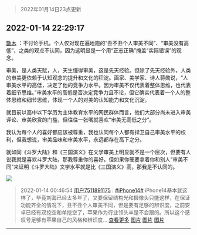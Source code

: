 > 2022年01月14日23点更新
<link rel="stylesheet" href="https://cdn.jsdelivr.net/gh/taotie6/sampleJSON@main/css/photo_show.css">
<meta name="referrer" content="no-referrer" />


 ## 2022-01-14 22:29:17 

 [㪚木](https://www.coolapk.com/feed/32825560?shareKey=Zjc4NWQwNzk1NmNiNjFlMThmZmE~) ：不讨论手机。个人仅对现在遍地跑的“丑不丑个人审美不同”、“审美没有高低”，之类的观点不认同，因为这明显是一个用“正志正确”掩盖“实际错误”的观念。

审美，是人类天赋，人，天生懂得审美，这是先天经验。但除了先天经验外，人类的审美更依赖于认知观念的提升和文化的积淀<!--break-->。画家、美学家、诗人蒋勋说，“人审美水平的高低，决定了他的竞争力水平。因为审美不仅代表着整体思维，也代表着细节思维。”审美水平的高低是否决定竞争力且不论，但它确实代表着一个人的整体思维和细节思维，体现一个人的对美的认知能力和文化沉淀。

就目前以高中以下学历为主体教育水平的网民群体而言，他们大部分尚未进入审美评论、审美欣赏的门槛，但往往一张嘴就喜欢“审美无高低之分”。

我认为每个人的喜好都应该被尊重，我也认同每个人都有捍卫自己审美水平的权利，但我想说，审美品味和审美水平，永远都存在高下之分。

就如同《斗罗大陆》和《三国演义》在文学审美上明显就不是一个层次，但要有人说我就是喜欢斗罗大陆，那我尊重你的喜好。但如果你硬要拿着你和别人“审美不同”来证明《斗罗大陆》文学水平就是比《三国演义》高，那我是不认同的。 

<div class="album">
<img class="img-item" src="http://image.coolapk.com/feed/2019/0507/23/1081091_4586_1095@230x167.gif" />
</div>

> 2022-01-14 00:46:54 
> [用户7511891175](https://www.coolapk.com/feed/32804800?shareKey=MTM5ZTRlMWQ5MWY3NjFlMThmZmE~) : <a class="feed-link-tag" href="/t/iPhone14?type=0">#iPhone14#</a> iPhone14基本就这样了，毕竟刘海已经太多年了，又要保留结构光和摄像头只能这样，在保证功能齐全的情况下，丑不丑个人审美不同，但是要有足够的辨识度，之前安卓已经有双挖空和单挖空了，苹果作为行业领头羊是不会跟的。所以这个感叹号足够有苹果自己的风格和辨识度... <a href="">查看更多</a> 
[图片](http://image.coolapk.com/feed/2022/0114/00/16840607_2413_1455_244@1080x608.jpg)
[图片](http://image.coolapk.com/feed/2022/0114/00/16840607_2413_1602_100@960x425.jpg)
[图片](http://image.coolapk.com/feed/2022/0114/00/16840607_2413_5686_302@1080x663.jpg)

 ------- 

